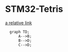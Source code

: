 # STM32-Tetris



[a relative link](game_engine.md)

```mermaid
  graph TD;
      A-->B;
      B-->D;
      C-->D;
```